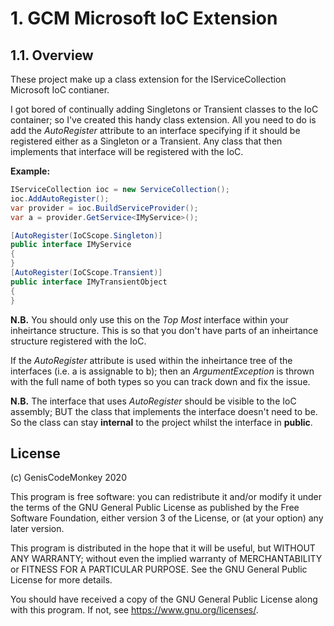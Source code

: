 # 1. GCM Microsoft IoC Extension

## 1.1. Overview

These project make up a class extension for the IServiceCollection Microsoft IoC contianer.

I got bored of continually adding Singletons or Transient classes to the IoC container; so I've created this handy class extension. All you need to do is add the _AutoRegister_ attribute to an interface specifying if it should be registered either as a Singleton or a Transient. Any class that then implements that interface will be registered with the IoC.

**Example:**

``` csharp
IServiceCollection ioc = new ServiceCollection();
ioc.AddAutoRegister();
var provider = ioc.BuildServiceProvider();
var a = provider.GetService<IMyService>();

[AutoRegister(IoCScope.Singleton)]
public interface IMyService
{
}
[AutoRegister(IoCScope.Transient)]
public interface IMyTransientObject
{
}
```

**N.B.**
You should only use this on the _Top Most_ interface within your inheirtance structure. This is so that you don't have parts of an inheirtance structure registered with the IoC.

If the _AutoRegister_ attribute is used within the inheirtance tree of the interfaces (i.e. a is assignable to b); then an _ArgumentException_ is thrown with the full name of both types so you can track down and fix the issue.

**N.B.**
The interface that uses _AutoRegister_ should be visible to the IoC assembly; BUT the class that implements the interface doesn't need to be. So the class can stay **internal** to the project whilst the interface in **public**.

## License

(c) GenisCodeMonkey 2020

This program is free software: you can redistribute it and/or modify
it under the terms of the GNU General Public License as published by
the Free Software Foundation, either version 3 of the License, or
(at your option) any later version.

This program is distributed in the hope that it will be useful,
but WITHOUT ANY WARRANTY; without even the implied warranty of
MERCHANTABILITY or FITNESS FOR A PARTICULAR PURPOSE.  See the
GNU General Public License for more details.

You should have received a copy of the GNU General Public License
along with this program.  If not, see <https://www.gnu.org/licenses/>.
